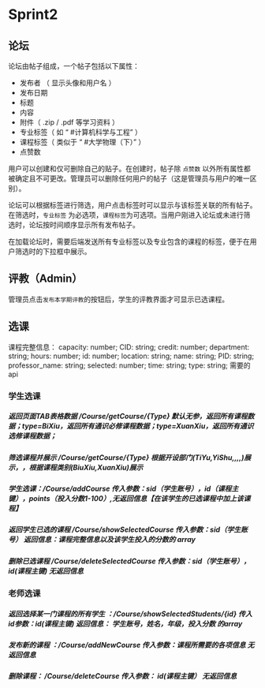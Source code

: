 # Sprint2

## 论坛

论坛由帖子组成，一个帖子包括以下属性：

- 发布者 （ 显示头像和用户名 ）
- 发布日期
- 标题
- 内容
- 附件（ .zip / .pdf 等学习资料 ）
- 专业标签（ 如 “ #计算机科学与工程” ）
- 课程标签（ 类似于 “ #大学物理（下）” ）
- 点赞数
  
用户可以创建和仅可删除自己的贴子。在创建时，帖子除 `点赞数` 以外所有属性都被确定且不可更改。管理员可以删除任何用户的帖子（这是管理员与用户的唯一区别）。

论坛可以根据标签进行筛选，用户点击标签时可以显示与该标签关联的所有帖子。在筛选时，`专业标签` 为必选项，`课程标签`为可选项。当用户刚进入论坛或未进行筛选时，论坛按时间顺序显示所有发布帖子。

在加载论坛时，需要后端发送所有专业标签以及专业包含的课程的标签，便于在用户筛选时的下拉框中展示。

## 评教（Admin）
管理员点击`发布本学期评教`的按钮后，学生的评教界面才可显示已选课程。

## 选课
课程完整信息：
    capacity: number;
    CID: string;
    credit: number;
    department: string;
    hours: number;
    id: number;
    location: string;
    name: string;
    PID: string;
    professor_name: string;
    selected: number;
    time: string;
    type: string;
需要的api
### 学生选课

##### 返回页面TAB表格数据   /Course/getCourse/{Type} 默认无参，返回所有课程数据；type=BiXiu，返回所有通识必修课程数据；type=XuanXiu，返回所有通识选修课程数据；
##### 筛选课程并展示 /Course/getCourse/{Type}     根据开设部门(TiYu,YiShu,,,,)展示，，根据课程类别(BiuXiu,XuanXiu)展示

##### 学生选课：/Course/addCourse  传入参数：sid（学生账号），id（课程主键），points（投入分数1-100）,无返回信息【在该学生的已选课程中加上该课程】
##### 返回学生已选的课程 /Course/showSelectedCourse 传入参数：sid（学生账号）  返回信息：课程完整信息以及该学生投入的分数的 array
##### 删除已选课程 /Course/deleteSelectedCourse  传入参数：sid（学生账号），id(课程主键)     无返回信息


### 老师选课
##### 返回选择某一门课程的所有学生 ：/Course/showSelectedStudents/{id}  传入id参数：id(课程主键)  返回信息：  学生账号，姓名，年级，投入分数 的array
##### 发布新的课程 ：/Course/addNewCourse  传入参数：课程所需要的各项信息   无返回信息
##### 删除课程：  /Course/deleteCourse  传入参数： id(课程主键）  无返回信息 
